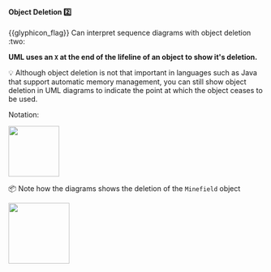 <div id="title">

#### Object Deletion :two:

</div>
<span id="outcomes">{{glyphicon_flag}} Can interpret sequence diagrams with object deletion :two:</span>

<div id="body">

**UML uses an `X` at the end of the lifeline of an object to show it's deletion.**

<tip-box> 

:bulb: Although object deletion is not that important in languages such as Java that support automatic memory management, you can still show object deletion in UML diagrams to indicate the point at which the object ceases to be used.

</tip-box>

Notation:

<img src="{{baseUrl}}/uml/sequenceDiagrams/objectDeletion/images/notation.png" height="100" />
<p/>

<tip-box>

:package: Note how the diagrams shows the deletion of the `Minefield` object

<img src="{{baseUrl}}/uml/sequenceDiagrams/objectDeletion/images/logicMinefield.png" height="120" />
<p/>

</tip-box>

</div>

<div id="extras">
</div>